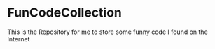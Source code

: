# FunCodeCollection

This is the Repository for me to store some funny code I found on the Internet
